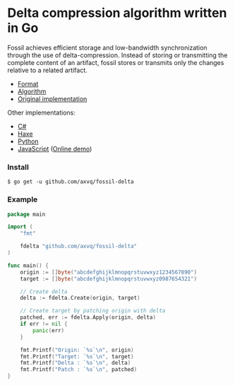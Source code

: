 Delta compression algorithm written in Go
===
Fossil achieves efficient storage and low-bandwidth synchronization through the
use of delta-compression. Instead of storing or transmitting the complete
content of an artifact, fossil stores or transmits only the changes relative to
a related artifact.

* [Format](http://www.fossil-scm.org/index.html/doc/tip/www/delta_format.wiki)
* [Algorithm](http://www.fossil-scm.org/index.html/doc/tip/www/delta_encoder_algorithm.wiki)
* [Original implementation](http://www.fossil-scm.org/index.html/artifact/f3002e96cc35f37b)

Other implementations:
- [C#](https://github.com/endel/FossilDelta)
- [Haxe](https://github.com/endel/fossil-delta-hx)
- [Python](https://github.com/ggicci/python-fossil-delta)
- [JavaScript](https://github.com/dchest/fossil-delta-js) ([Online demo](https://dchest.github.io/fossil-delta-js/))

### Install
```
$ go get -u github.com/axvq/fossil-delta
```
### Example
```go
package main

import (
	"fmt"

	fdelta "github.com/axvq/fossil-delta"
)

func main() {
	origin := []byte("abcdefghijklmnopqrstuvwxyz1234567890")
	target := []byte("abcdefghijklmnopqrstuvwxyz0987654321")

	// Create delta
	delta := fdelta.Create(origin, target)

	// Create target by patching origin with delta
	patched, err := fdelta.Apply(origin, delta)
	if err != nil {
		panic(err)
	}

	fmt.Printf("Origin: `%s`\n", origin)
	fmt.Printf("Target: `%s`\n", target)
	fmt.Printf("Delta : `%s`\n", delta)
	fmt.Printf("Patch : `%s`\n", patched)
}
```